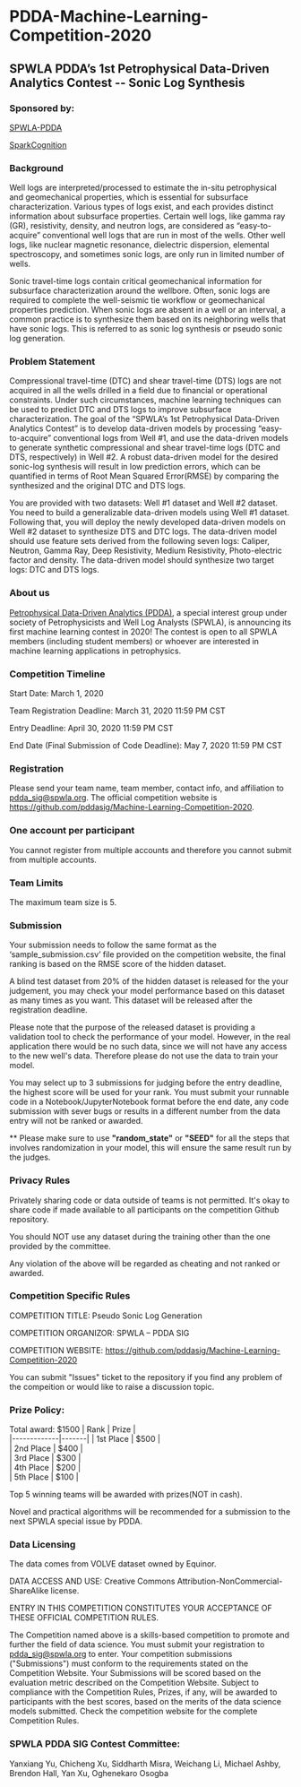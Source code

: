 # PDDA-Machine-Learning-Competition-2020

## SPWLA PDDA’s 1st Petrophysical Data-Driven Analytics Contest -- Sonic Log Synthesis


### Sponsored by:
[SPWLA-PDDA](https://www.spwla.org/SPWLA/Chapters_SIGs/SIGs/PDDA/PDDA.aspx)

[SparkCognition](https://www.sparkcognition.com/?utm_medium=direct&utm_source=direct)

### Background
Well logs are interpreted/processed to estimate the in-situ petrophysical and geomechanical properties, which is essential for subsurface characterization. Various types of logs exist, and each provides distinct information about subsurface properties. Certain well logs, like gamma ray (GR), resistivity, density, and neutron logs, are considered as “easy-to-acquire” conventional well logs that are run in most of the wells. Other well logs, like nuclear magnetic resonance, dielectric dispersion, elemental spectroscopy, and sometimes sonic logs, are only run in limited number of wells.

Sonic travel-time logs contain critical geomechanical information for subsurface characterization around the wellbore. Often, sonic logs are required to complete the well-seismic tie workflow or geomechanical properties prediction. When sonic logs are absent in a well or an interval, a common practice is to synthesize them based on its neighboring wells that have sonic logs. This is referred to as sonic log synthesis or pseudo sonic log generation.

### Problem Statement
Compressional travel-time (DTC) and shear travel-time (DTS) logs are not acquired in all the wells drilled in a field due to financial or operational constraints. Under such circumstances, machine learning techniques can be used to predict DTC and DTS logs to improve subsurface characterization. The goal of the “SPWLA’s 1st Petrophysical Data-Driven Analytics Contest” is to develop data-driven models by processing “easy-to-acquire” conventional logs from Well #1, and use the data-driven models to generate synthetic compressional and shear travel-time logs (DTC and DTS, respectively) in Well #2. A robust data-driven model for the desired sonic-log synthesis will result in low prediction errors, which can be quantified in terms of Root Mean Squared Error(RMSE) by comparing the synthesized and the original DTC and DTS logs.

You are provided with two datasets: Well #1 dataset and Well #2 dataset. You need to build a generalizable data-driven models using Well #1 dataset. Following that, you will deploy the newly developed data-driven models on Well #2 dataset to synthesize DTS and DTC logs. The data-driven model should use feature sets derived from the following seven logs: Caliper, Neutron, Gamma Ray, Deep Resistivity, Medium Resistivity, Photo-electric factor and density. The data-driven model should synthesize two target logs: DTC and DTS logs.


### About us
[Petrophysical Data-Driven Analytics (PDDA)](https://www.spwla.org/SPWLA/Chapters_SIGs/SIGs/PDDA/PDDA.aspx), a special interest group under society of Petrophysicists and Well Log Analysts (SPWLA), is announcing its first machine learning contest in 2020!
The contest is open to all SPWLA members (including student members) or whoever are interested in machine learning applications in petrophysics.

### Competition Timeline
Start Date: March 1, 2020

Team Registration Deadline: March 31, 2020 11:59 PM CST

Entry Deadline: April 30, 2020 11:59 PM CST

End Date (Final Submission of Code Deadline): May 7, 2020 11:59 PM CST


### Registration
Please send your team name, team member, contact info, and affiliation to pdda_sig@spwla.org. The official competition website is https://github.com/pddasig/Machine-Learning-Competition-2020.

### One account per participant
You cannot register from multiple accounts and therefore you cannot submit from multiple accounts.


### Team Limits
The maximum team size is 5.


### Submission
Your submission needs to follow the same format as the ‘sample_submission.csv’ file provided on the competition website, the final ranking is based on the RMSE score of the hidden dataset.

A blind test dataset from 20% of the hidden dataset is released for the your judgement, you may check your model performance based on this dataset as many times as you want. This dataset will be released after the registration deadline.

Please note that the purpose of the released dataset is providing a validation tool to check the performance of your model. However, in the real application there would be no such data, since we will not have any access to the new well's data. Therefore please do not use the data to train your model.

You may select up to 3 submissions for judging before the entry deadline, the highest score will be used for your rank.
You must submit your runnable code in a Notebook/JupyterNotebook format before the end date, any code submission with sever bugs or results in a different number from the data entry will not be ranked or awarded.

** Please make sure to use **"random_state"** or **"SEED"** for all the steps that involves randomization in your model, this will ensure the same result run by the judges.    


### Privacy Rules
Privately sharing code or data outside of teams is not permitted. It's okay to share code if made available to all participants on the competition Github repository.

You should NOT use any dataset during the training other than the one provided by the committee.

Any violation of the above will be regarded as cheating and not ranked or awarded.


### Competition Specific Rules
COMPETITION TITLE: Pseudo Sonic Log Generation

COMPETITION ORGANIZOR: SPWLA – PDDA SIG

COMPETITION WEBSITE: https://github.com/pddasig/Machine-Learning-Competition-2020

You can submit "Issues" ticket to the repository if you find any problem of the compeition or would like to raise a discussion topic.


### Prize Policy:
Total award: $1500
| Rank        | Prize |  
|-------------|-------|
| 1st   Place | $500  |  
| 2nd Place   | $400  |   
|  3rd Place  | $300  |   
| 4th Place   | $200  |   
|  5th Place  | $100  |   

Top 5 winning teams will be awarded with prizes(NOT in cash).

Novel and practical algorithms will be recommended for a submission to the next SPWLA special issue by PDDA.

### Data Licensing
The data comes from VOLVE dataset owned by Equinor.

DATA ACCESS AND USE: Creative Commons Attribution-NonCommercial-ShareAlike license.

ENTRY IN THIS COMPETITION CONSTITUTES YOUR ACCEPTANCE OF THESE OFFICIAL COMPETITION RULES.

The Competition named above is a skills-based competition to promote and further the field of data science. You must submit your registration to pdda_sig@spwla.org to enter. Your competition submissions ("Submissions") must conform to the requirements stated on the Competition Website. Your Submissions will be scored based on the evaluation metric described on the Competition Website. Subject to compliance with the Competition Rules, Prizes, if any, will be awarded to participants with the best scores, based on the merits of the data science models submitted. Check the competition website for the complete Competition Rules.



### SPWLA PDDA SIG Contest Committee:
Yanxiang Yu, Chicheng Xu, Siddharth Misra, Weichang Li, Michael Ashby, Brendon Hall, Yan Xu, Oghenekaro Osogba
